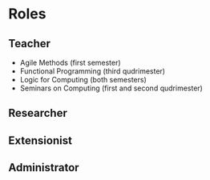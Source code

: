 # Roles

## Teacher

- Agile Methods (first semester)
- Functional Programming (third qudrimester)
- Logic for Computing (both semesters)
- Seminars on Computing (first and second qudrimester)

## Researcher

## Extensionist

## Administrator
